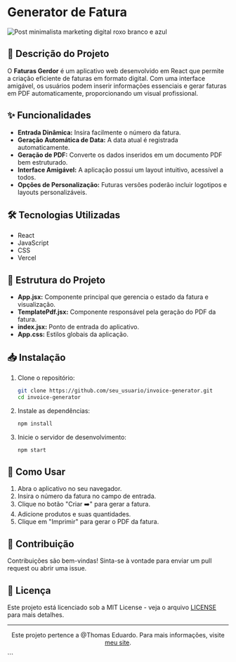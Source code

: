 #  Generator de Fatura

![Post minimalista marketing digital roxo branco e azul](https://github.com/user-attachments/assets/fabc1447-90fe-4fc5-8956-c60dc9c83906)

## 📜 Descrição do Projeto

O **Faturas Gerdor** é um aplicativo web desenvolvido em React que permite a criação eficiente de faturas em formato digital. Com uma interface amigável, os usuários podem inserir informações essenciais e gerar faturas em PDF automaticamente, proporcionando um visual profissional.

## ✨ Funcionalidades

- **Entrada Dinâmica:** Insira facilmente o número da fatura.
- **Geração Automática de Data:** A data atual é registrada automaticamente.
- **Geração de PDF:** Converte os dados inseridos em um documento PDF bem estruturado.
- **Interface Amigável:** A aplicação possui um layout intuitivo, acessível a todos.
- **Opções de Personalização:** Futuras versões poderão incluir logotipos e layouts personalizáveis.

## 🛠 Tecnologias Utilizadas

- React
- JavaScript
- CSS
- Vercel

## 📂 Estrutura do Projeto

- **App.jsx:** Componente principal que gerencia o estado da fatura e visualização.
- **TemplatePdf.jsx:** Componente responsável pela geração do PDF da fatura.
- **index.jsx:** Ponto de entrada do aplicativo.
- **App.css:** Estilos globais da aplicação.

## 📥 Instalação

1. Clone o repositório:
   ```bash
   git clone https://github.com/seu_usuario/invoice-generator.git
   cd invoice-generator
   ```

2. Instale as dependências:
   ```bash
   npm install
   ```

3. Inicie o servidor de desenvolvimento:
   ```bash
   npm start
   ```

## 🚀 Como Usar

1. Abra o aplicativo no seu navegador.
2. Insira o número da fatura no campo de entrada.
3. Clique no botão "Criar ➡️" para gerar a fatura.
4. Adicione produtos e suas quantidades.
5. Clique em "Imprimir" para gerar o PDF da fatura.

## 🤝 Contribuição

Contribuições são bem-vindas! Sinta-se à vontade para enviar um pull request ou abrir uma issue.

## 📄 Licença

Este projeto está licenciado sob a MIT License - veja o arquivo [LICENSE](LICENSE) para mais detalhes.

---

<p align="center">
  Este projeto pertence a @Thomas Eduardo. Para mais informações, visite <a href="http://www.thomasnascimento.online">meu site</a>.
</p>
```
